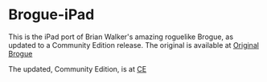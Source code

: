 Brogue-iPad
===========

This is the iPad port of Brian Walker's amazing roguelike Brogue, as updated to a Community Edition release. The original is available at [Original Brogue](https://sites.google.com/site/broguegame/)

The updated, Community Edition, is at [CE](https://github.com/tmewett/BrogueCE/releases)
